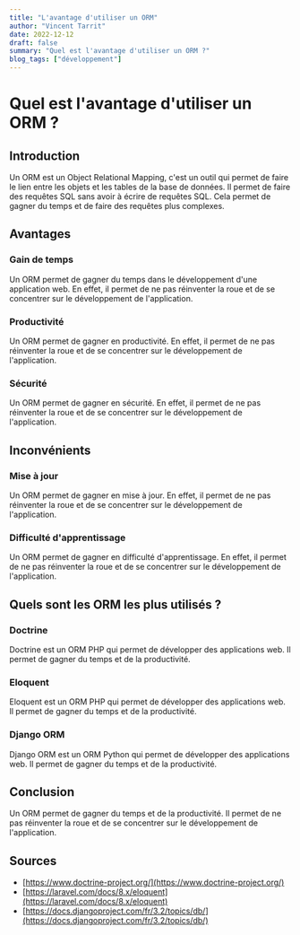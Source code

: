 ```yaml
---
title: "L'avantage d'utiliser un ORM"
author: "Vincent Tarrit"
date: 2022-12-12
draft: false
summary: "Quel est l'avantage d'utiliser un ORM ?"
blog_tags: ["développement"]
---
```


# Quel est l'avantage d'utiliser un ORM ?

## Introduction

Un ORM est un Object Relational Mapping, c'est un outil qui permet de faire le lien entre les objets et les tables de la base de données. Il permet de faire des requêtes SQL sans avoir à écrire de requêtes SQL. Cela permet de gagner du temps et de faire des requêtes plus complexes.

## Avantages

### Gain de temps

Un ORM permet de gagner du temps dans le développement d'une application web. En effet, il permet de ne pas réinventer la roue et de se concentrer sur le développement de l'application.

### Productivité

Un ORM permet de gagner en productivité. En effet, il permet de ne pas réinventer la roue et de se concentrer sur le développement de l'application.

### Sécurité

Un ORM permet de gagner en sécurité. En effet, il permet de ne pas réinventer la roue et de se concentrer sur le développement de l'application.

## Inconvénients

### Mise à jour

Un ORM permet de gagner en mise à jour. En effet, il permet de ne pas réinventer la roue et de se concentrer sur le développement de l'application.

### Difficulté d'apprentissage

Un ORM permet de gagner en difficulté d'apprentissage. En effet, il permet de ne pas réinventer la roue et de se concentrer sur le développement de l'application.


## Quels sont les ORM les plus utilisés ?

### Doctrine

Doctrine est un ORM PHP qui permet de développer des applications web. Il permet de gagner du temps et de la productivité.

### Eloquent

Eloquent est un ORM PHP qui permet de développer des applications web. Il permet de gagner du temps et de la productivité.

### Django ORM

Django ORM est un ORM Python qui permet de développer des applications web. Il permet de gagner du temps et de la productivité.

## Conclusion

Un ORM permet de gagner du temps et de la productivité. Il permet de ne pas réinventer la roue et de se concentrer sur le développement de l'application.

## Sources

- [https://www.doctrine-project.org/](https://www.doctrine-project.org/)
- [https://laravel.com/docs/8.x/eloquent](https://laravel.com/docs/8.x/eloquent)
- [https://docs.djangoproject.com/fr/3.2/topics/db/](https://docs.djangoproject.com/fr/3.2/topics/db/)